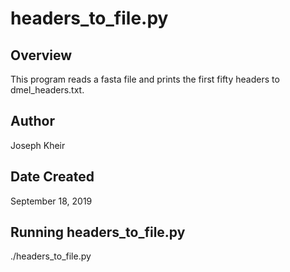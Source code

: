 # headers_to_file.py

## Overview

This program reads a fasta file and prints the first fifty headers to
dmel_headers.txt.

## Author

Joseph Kheir

## Date Created

September 18, 2019

## Running headers_to_file.py

./headers_to_file.py

